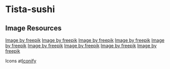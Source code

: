 # Tista-sushi

## Image Resources
<a href="https://www.freepik.com/free-ai-image/seafood-sushi-dish-with-details-simple-black-background_152606744.htm#fromView=search&page=1&position=10&uuid=25db6fb9-c372-445f-b828-d8e495598f8d">Image by freepik</a>
<a href="https://www.freepik.com/free-ai-image/seafood-sushi-dish-with-details-simple-black-background_152607070.htm#fromView=search&page=1&position=15&uuid=0543b13b-253e-4c16-ba12-dafb21197d5a">Image by freepik</a>
<a href="https://www.freepik.com/free-ai-image/seafood-sushi-dish-with-details-simple-black-background_152606756.htm#fromView=search&page=1&position=10&uuid=0543b13b-253e-4c16-ba12-dafb21197d5a">Image by freepik</a>
<a href="https://www.freepik.com/free-ai-image/seafood-sushi-dish-with-details-simple-black-background_152606997.htm#fromView=search&page=1&position=24&uuid=d2ba40b1-a69e-4b76-8204-9bba1c6508f4">Image by freepik</a>
<a href="https://www.freepik.com/free-ai-image/seafood-sushi-dish-with-details-simple-black-background_152606986.htm#fromView=search&page=1&position=7&uuid=2c557d40-f6ea-449e-9bbb-402c41c816d0">Image by freepik</a>
<a href="https://www.freepik.com/free-ai-image/highly-detailed-seafood-sushi-dish-with-simple-black-background_152606118.htm#fromView=search&page=1&position=15&uuid=2c557d40-f6ea-449e-9bbb-402c41c816d0">Image by freepik</a>
<a href="https://www.freepik.com/free-ai-image/highly-detailed-seafood-sushi-dish-with-simple-black-background_152606231.htm#fromView=search&page=1&position=23&uuid=2c557d40-f6ea-449e-9bbb-402c41c816d0">Image by freepik</a>
<a href="https://www.freepik.com/free-ai-image/highly-detailed-seafood-sushi-dish-with-simple-black-background_152606136.htm#fromView=search&page=1&position=12&uuid=2c557d40-f6ea-449e-9bbb-402c41c816d0">Image by freepik</a>
<a href="https://www.freepik.com/free-ai-image/seafood-sushi-dish-with-details-simple-black-background_152607070.htm#fromView=search&page=1&position=2&uuid=515d6cec-baf6-42d8-b79b-bafafeee81ca">Image by freepik</a>

Icons at<a href="https://icon-sets.iconify.design/">Iconify</a>

